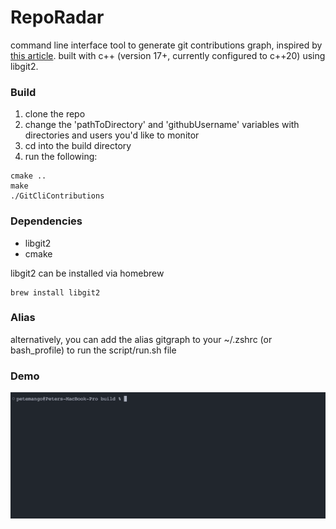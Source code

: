 # RepoRadar 
command line interface tool to generate git contributions graph, inspired by [this article](https://flaviocopes.com/go-git-contributions/). built with c++ (version 17+, currently configured to c++20) using libgit2.

### Build
1. clone the repo
2. change the 'pathToDirectory' and 'githubUsername' variables with directories and users you'd like to monitor
3. cd into the build directory
4. run the following:
```
cmake ..
make
./GitCliContributions
```

### Dependencies
* libgit2
* cmake

libgit2 can be installed via homebrew 
```
brew install libgit2
```

### Alias
alternatively, you can add the alias gitgraph to your ~/.zshrc (or bash_profile) to run the script/run.sh file

### Demo
![demo](/assets/demo_gif.gif)


